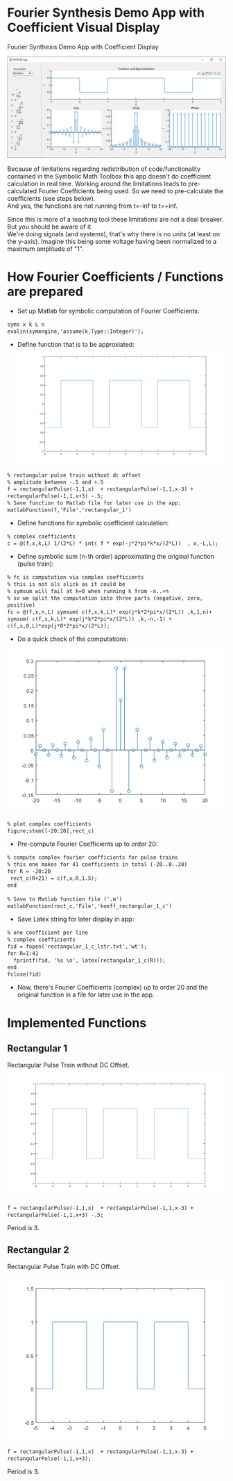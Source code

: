 # Fourier Synthesis Demo App with Coefficient Visual Display
Fourier Synthesis Demo App with Coefficient Display

![App Main Screen](app_screen.png)

Because of limitations regarding redistribution of code/functionality contained in the Symbolic Math Toolbox this app doesn't do coefficient calculation in real time. Working around the limitations leads to pre-calculated Fourier Coefficients being used. So we need to pre-calculate the coefficients (see steps below).  
And yes, the functions are not running from t=-inf to t=+inf. 

Since this is more of a teaching tool these limitations are not a deal breaker. But you should be aware of it.  
We're doing signals (and systems), that's why there is no units (at least on the y-axis). Imagine this being some voltage having been normalized to a maximum amplitude of "1".

# How Fourier Coefficients / Functions are prepared  
- Set up Matlab for symbolic computation of Fourier Coefficients: 
```
syms x k L n
evalin(symengine,'assume(k,Type::Integer)');
```  
- Define function that is to be approxiated:
![Rectangular Pulse Train](rectangular_1.png)

```
% rectangular pulse train without dc offset
% amplitude between -.5 and +.5
f = rectangularPulse(-1,1,x)  + rectangularPulse(-1,1,x-3) + rectangularPulse(-1,1,x+3) -.5;
% Save function to Matlab file for later use in the app:
matlabFunction(f,'File','rectangular_1')
```

- Define functions for symbolic coefficient calculation: 
```
% complex coefficients
c = @(f,x,k,L) 1/(2*L) * int( f * exp(-j*2*pi*k*x/(2*L))  , x,-L,L);
```

- Define symbolic sum (n-th order) approximating the original function (pulse train):
```
% fc is computation via complex coefficients
% this is not als slick as it could be 
% symsum will fail at k=0 when running k from -n..+n
% so we split the computation into three parts (negative, zero, positive)
fc = @(f,x,n,L) symsum( c(f,x,k,L)* exp(j*k*2*pi*x/(2*L)) ,k,1,n)+ symsum( c(f,x,k,L)* exp(j*k*2*pi*x/(2*L)) ,k,-n,-1) + c(f,x,0,L)*exp(j*0*2*pi*x/(2*L));
```

- Do a quick check of the computations:

![Complex Coefficients Visual Representation](rectangular_1_complex_coefficients.png)
```
% plot complex coefficients 
figure;stem([-20:20],rect_c)
```

- Pre-compute Fourier Coefficients up to order 20:
```
% compute complex fourier coefficients for pulse trains
% this one makes for 41 coefficients in total (-20..0..20)
for R = -20:20
 rect_c(R+21) = c(f,x,R,1.5); 
end

% Save to Matlab function file ('.m')
matlabFunction(rect_c,'File','koeff_rectangular_1_c')
```

- Save Latex string for later display in app:
```
% one coefficient per line
% complex coefficients
fid = fopen('rectangular_1_c_lstr.txt','wt');
for R=1:41
  fprintf(fid, '%s \n', latex(rectangular_1_c(R)));
end
fclose(fid)
```

- Now, there's Fourier Coefficients (complex) up to order 20 and the original function in a file for later use in the app.

# Implemented Functions
## Rectangular 1
Rectangular Pulse Train without DC Offset.  

![Rectangular Pulse Train #1](rectangular_1.png)
```
f = rectangularPulse(-1,1,x)  + rectangularPulse(-1,1,x-3) + rectangularPulse(-1,1,x+3) -.5;
```
Period is 3.

## Rectangular 2
Rectangular Pulse Train with DC Offset.  

![Rectangular Pulse Train #2](rectangular_2.png)
```
f = rectangularPulse(-1,1,x)  + rectangularPulse(-1,1,x-3) + rectangularPulse(-1,1,x+3);
```
Period is 3.

